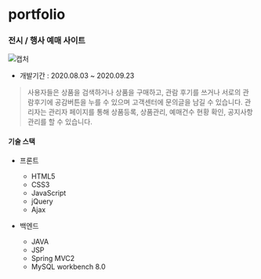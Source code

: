# portfolio
### 전시 / 행사 예매 사이트
  ![캡처](./img/캡처.PNG)
  - 개발기간 : 2020.08.03 ~ 2020.09.23
  > 사용자들은 상품을 검색하거나 상품을 구매하고, 관람 후기를 쓰거나 서로의 관람후기에 공감버튼을 누를 수 있으며 고객센터에 문의글을 남길 수 있습니다. 
  관리자는 관리자 페이지를 통해 상품등록, 상품관리, 예매건수 현황 확인, 공지사항 관리를 할 수 있습니다.
  
  #### 기술 스택 
  - 프론트
    - HTML5
    - CSS3
    - JavaScript
    - jQuery
    - Ajax
  
  - 백엔드
    - JAVA
    - JSP
    - Spring MVC2
    - MySQL workbench 8.0 
   

